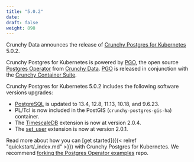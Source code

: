 ```yaml
---
title: "5.0.2"
date:
draft: false
weight: 898
---
```


Crunchy Data announces the release of [Crunchy Postgres for Kubernetes](https://www.crunchydata.com/products/crunchy-postgresql-for-kubernetes/) 5.0.2.

Crunchy Postgres for Kubernetes is powered by [PGO](https://github.com/CrunchyData/postgres-operator), the open source [Postgres Operator](https://github.com/CrunchyData/postgres-operator) from [Crunchy Data](https://www.crunchydata.com). [PGO](https://github.com/CrunchyData/postgres-operator) is released in conjunction with the [Crunchy Container Suite](https://github.com/CrunchyData/crunchy-containers/).

Crunchy Postgres for Kubernetes 5.0.2 includes the following software versions upgrades:

- [PostgreSQL](https://www.postgresql.org) is updated to 13.4, 12.8, 11.13, 10.18, and 9.6.23.
- PL/Tcl is now included in the PostGIS (`crunchy-postgres-gis-ha`) container.
- The [TimescaleDB](https://github.com/timescale/timescaledb) extension is now at version 2.0.4.
- The [set_user](https://github.com/pgaudit/set_user) extension is now at version 2.0.1.

Read more about how you can [get started]({{< relref "quickstart/_index.md" >}}) with Crunchy Postgres for Kubernetes. We recommend [forking the Postgres Operator examples](https://github.com/CrunchyData/postgres-operator-examples/fork) repo.
